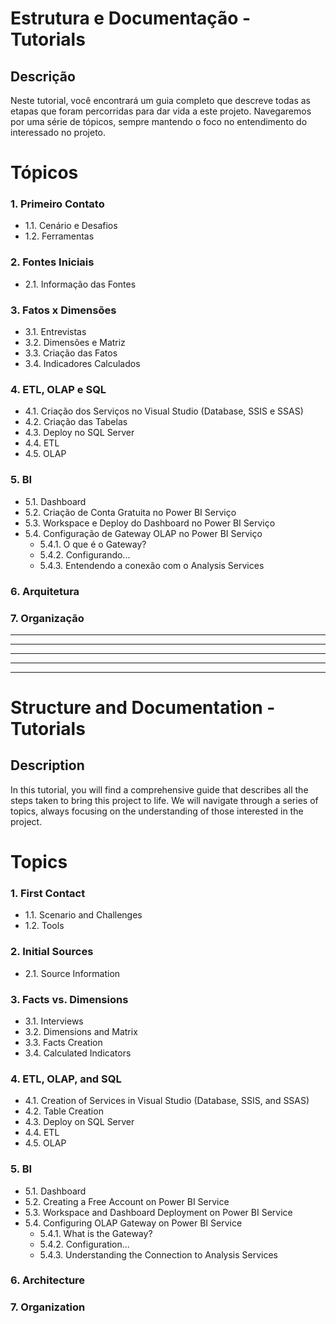 # Estrutura e Documentação - Tutorials

## Descrição

Neste tutorial, você encontrará um guia completo que descreve todas as etapas que foram percorridas para dar vida a este projeto. Navegaremos por uma série de tópicos, sempre mantendo o foco no entendimento do interessado no projeto.

# Tópicos

### 1. Primeiro Contato
   - 1.1. Cenário e Desafios
   - 1.2. Ferramentas

### 2. Fontes Iniciais
   - 2.1. Informação das Fontes

### 3. Fatos x Dimensões
   - 3.1. Entrevistas
   - 3.2. Dimensões e Matriz
   - 3.3. Criação das Fatos
   - 3.4. Indicadores Calculados

### 4. ETL, OLAP e SQL
   - 4.1. Criação dos Serviços no Visual Studio (Database, SSIS e SSAS)
   - 4.2. Criação das Tabelas
   - 4.3. Deploy no SQL Server
   - 4.4. ETL
   - 4.5. OLAP

### 5. BI
   - 5.1. Dashboard
   - 5.2. Criação de Conta Gratuita no Power BI Serviço
   - 5.3. Workspace e Deploy do Dashboard no Power BI Serviço
   - 5.4. Configuração de Gateway OLAP no Power BI Serviço 
     - 5.4.1. O que é o Gateway?
     - 5.4.2. Configurando...
     - 5.4.3. Entendendo a conexão com o Analysis Services

### 6. Arquitetura

### 7. Organização


---
---
---
---
---


# Structure and Documentation - Tutorials

## Description

In this tutorial, you will find a comprehensive guide that describes all the steps taken to bring this project to life. We will navigate through a series of topics, always focusing on the understanding of those interested in the project.

# Topics

### 1. First Contact
   - 1.1. Scenario and Challenges
   - 1.2. Tools

### 2. Initial Sources
   - 2.1. Source Information

### 3. Facts vs. Dimensions
   - 3.1. Interviews
   - 3.2. Dimensions and Matrix
   - 3.3. Facts Creation
   - 3.4. Calculated Indicators

### 4. ETL, OLAP, and SQL
   - 4.1. Creation of Services in Visual Studio (Database, SSIS, and SSAS)
   - 4.2. Table Creation
   - 4.3. Deploy on SQL Server
   - 4.4. ETL
   - 4.5. OLAP

### 5. BI
   - 5.1. Dashboard
   - 5.2. Creating a Free Account on Power BI Service
   - 5.3. Workspace and Dashboard Deployment on Power BI Service
   - 5.4. Configuring OLAP Gateway on Power BI Service 
     - 5.4.1. What is the Gateway?
     - 5.4.2. Configuration...
     - 5.4.3. Understanding the Connection to Analysis Services

### 6. Architecture

### 7. Organization
